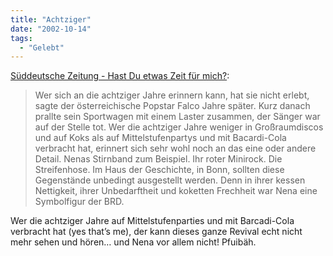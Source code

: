 ```yaml
---
title: "Achtziger"
date: "2002-10-14"
tags:
  - "Gelebt"
---
```


[Süddeutsche Zeitung - Hast Du etwas Zeit für mich?](https://web.archive.org/web/20040902183301/http://www.sueddeutsche.de/aktuell/sz/getArticleSZ.php?artikel=artikel1838.php "Süddeutsche Zeitung - Hast Du etwas Zeit für mich?"):

> Wer sich an die achtziger Jahre erinnern kann, hat sie nicht erlebt, sagte der österreichische Popstar Falco Jahre später. Kurz danach prallte sein Sportwagen mit einem Laster zusammen, der Sänger war auf der Stelle tot. Wer die achtziger Jahre weniger in Großraumdiscos und auf Koks als auf Mittelstufenpartys und mit Bacardi-Cola verbracht hat, erinnert sich sehr wohl noch an das eine oder andere Detail. Nenas Stirnband zum Beispiel. Ihr roter Minirock. Die Streifenhose. Im Haus der Geschichte, in Bonn, sollten diese Gegenstände unbedingt ausgestellt werden. Denn in ihrer kessen Nettigkeit, ihrer Unbedarftheit und koketten Frechheit war Nena eine Symbolfigur der BRD.

Wer die achtziger Jahre auf Mittelstufenparties und mit Barcadi-Cola verbracht hat (yes that’s me), der kann dieses ganze Revival echt nicht mehr sehen und hören… und Nena vor allem nicht! Pfuibäh.
